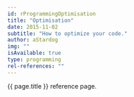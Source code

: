 ```yaml
---
id: rProgrammingOptimisation
title: "Optimisation"
date: 2015-11-02
subtitle: "How to optimize your code."
author: aStardog
img: ""
isAvailable: true
type: programming
rel-references: ""
---
```

{{ page.title }} reference page.